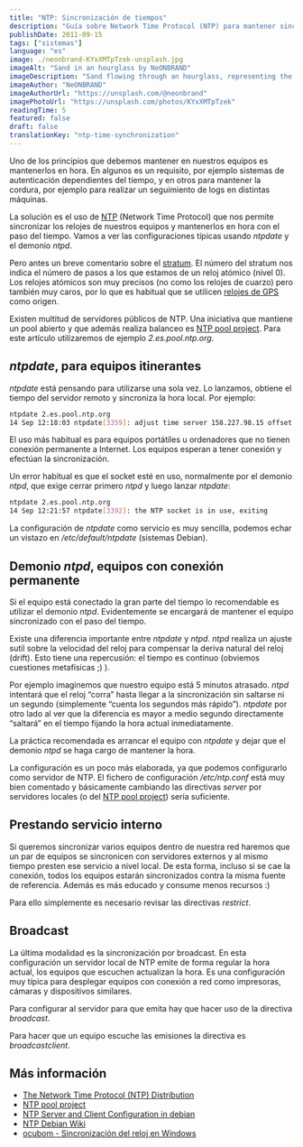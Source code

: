 ```yaml
---
title: "NTP: Sincronización de tiempos"
description: "Guía sobre Network Time Protocol (NTP) para mantener sincronizados los relojes de los sistemas, esencial para autenticación y logs."
publishDate: 2011-09-15
tags: ["sistemas"]
language: "es"
image: ./neonbrand-KYxXMTpTzek-unsplash.jpg
imageAlt: "Sand in an hourglass by NeONBRAND"
imageDescription: "Sand flowing through an hourglass, representing the critical importance of precise time synchronization across distributed systems using Network Time Protocol (NTP)"
imageAuthor: "NeONBRAND"
imageAuthorUrl: "https://unsplash.com/@neonbrand"
imagePhotoUrl: "https://unsplash.com/photos/KYxXMTpTzek"
readingTime: 5
featured: false
draft: false
translationKey: "ntp-time-synchronization"
---
```


Uno de los principios que debemos mantener en nuestros equipos es
mantenerlos en hora. En algunos es un requisito, por ejemplo sistemas de
autenticación dependientes del tiempo, y en otros para mantener la
cordura, por ejemplo para realizar un seguimiento de logs en distintas
máquinas.

La solución es el uso de
[NTP](http://en.wikipedia.org/wiki/Network_Time_Protocol) (Network Time
Protocol) que nos permite sincronizar los relojes de nuestros equipos y
mantenerlos en hora con el paso del tiempo. Vamos a ver las
configuraciones típicas usando *ntpdate* y el demonio *ntpd*.

Pero antes un breve comentario sobre el
[stratum](http://en.wikipedia.org/wiki/Network_Time_Protocol#Clock_strata).
El número del stratum nos indica el número de pasos a los que estamos de
un reloj atómico (nivel 0). Los relojes atómicos son muy precisos (no
como los relojes de cuarzo) pero también muy caros, por lo que es
habitual que se utilicen [relojes de
GPS](http://en.wikipedia.org/wiki/GPS_clock#GPS_clocks) como origen.

Existen multitud de servidores públicos de NTP. Una iniciativa que
mantiene un pool abierto y que además realiza balanceo es [NTP pool
project](http://www.pool.ntp.org/). Para este artículo utilizaremos de
ejemplo *2.es.pool.ntp.org*.

*ntpdate*, para equipos itinerantes
-----------------------------------

*ntpdate* está pensando para utilizarse una sola vez. Lo lanzamos,
obtiene el tiempo del servidor remoto y sincroniza la hora local. Por
ejemplo:

~~~bash
ntpdate 2.es.pool.ntp.org
14 Sep 12:18:03 ntpdate[3359]: adjust time server 158.227.98.15 offset 0.000969 sec
~~~

El uso más habitual es para equipos portátiles u ordenadores que no
tienen conexión permanente a Internet. Los equipos esperan a tener
conexión y efectúan la sincronización.

Un error habitual es que el socket esté en uso, normalmente por el
demonio *ntpd*, que exige cerrar primero *ntpd* y luego lanzar
*ntpdate*:

~~~bash
ntpdate 2.es.pool.ntp.org
14 Sep 12:21:57 ntpdate[3392]: the NTP socket is in use, exiting
~~~

La configuración de *ntpdate* como servicio es muy sencilla, podemos
echar un vistazo en */etc/default/ntpdate* (sistemas Debian).

Demonio *ntpd*, equipos con conexión permanente
-----------------------------------------------

Si el equipo está conectado la gran parte del tiempo lo recomendable es
utilizar el demonio *ntpd*. Evidentemente se encargará de mantener el
equipo sincronizado con el paso del tiempo.

Existe una diferencia importante entre *ntpdate* y *ntpd*. *ntpd*
realiza un ajuste sutil sobre la velocidad del reloj para compensar la
deriva natural del reloj (drift). Esto tiene una repercusión: el tiempo
es continuo (obviemos cuestiones metafísicas ;) ).

Por ejemplo imaginemos que nuestro equipo está 5 minutos atrasado.
*ntpd* intentará que el reloj “corra” hasta llegar a la sincronización
sin saltarse ni un segundo (simplemente “cuenta los segundos más
rápido”). *ntpdate* por otro lado al ver que la diferencia es mayor a
medio segundo directamente “saltará” en el tiempo fijando la hora actual
inmediatamente.

La práctica recomendada es arrancar el equipo con *ntpdate* y dejar que
el demonio *ntpd* se haga cargo de mantener la hora.

La configuración es un poco más elaborada, ya que podemos configurarlo
como servidor de NTP. El fichero de configuración */etc/ntp.conf* está
muy bien comentado y básicamente cambiando las directivas *server* por
servidores locales (o del [NTP pool project](http://www.pool.ntp.org/))
sería suficiente.

Prestando servicio interno
--------------------------

Si queremos sincronizar varios equipos dentro de nuestra red haremos que
un par de equipos se sincronicen con servidores externos y al mismo
tiempo presten ese servicio a nivel local. De esta forma, incluso si se
cae la conexión, todos los equipos estarán sincronizados contra la misma
fuente de referencia. Además es más educado y consume menos recursos :)

Para ello simplemente es necesario revisar las directivas *restrict*.

Broadcast
---------

La última modalidad es la sincronización por broadcast. En esta
configuración un servidor local de NTP emite de forma regular la hora
actual, los equipos que escuchen actualizan la hora. Es una
configuración muy típica para desplegar equipos con conexión a red como
impresoras, cámaras y dispositivos similares.

Para configurar al servidor para que emita hay que hacer uso de la
directiva *broadcast*.

Para hacer que un equipo escuche las emisiones la directiva es
*broadcastclient*.

Más información
---------------

-   [The Network Time Protocol (NTP)
    Distribution](http://www.eecis.udel.edu/~mills/ntp/html/index.html)
-   [NTP pool project](http://www.pool.ntp.org/)
-   [NTP Server and Client Configuration in
    debian](http://www.debianadmin.com/ntp-server-and-client-configuration-in-debian.html)
-   [NTP Debian Wiki](http://wiki.debian.org/NTP)
-   [ocubom - Sincronización del reloj en
    Windows](http://ocubom.wordpress.com/2008/06/18/sincronizacion-del-reloj-en-windows/)

